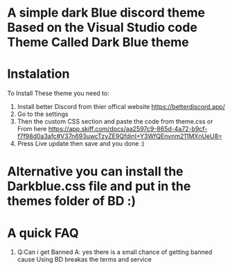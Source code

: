 # A simple dark Blue discord theme Based on the Visual Studio code Theme Called Dark Blue theme

# Instalation
To Install These theme you need to:
1. Install better Discord from thier offical website https://betterdiscord.app/
2. Go to the settings
3. Then the custom CSS section and paste the code from theme.css or From here https://app.skiff.com/docs/aa2597c9-865d-4a72-b9cf-f7f98d0a3afc#V37n693uwcTzyZE9QfdinI+Y3WfQEnvnm211MXnUeU8=
4. Press Live update then save and you done :) 

# Alternative you can install the Darkblue.css file and put in the themes folder of BD :)

# A quick FAQ 
1. Q:Can i get Banned A: yes there is a small chance of getting banned cause Using BD breakas the terms and service
